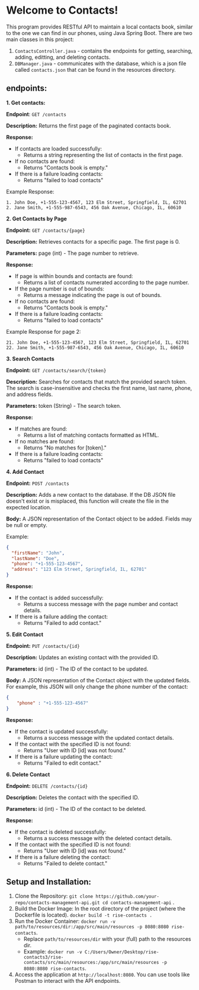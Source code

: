 # Welcome to Contacts!

This program provides RESTful API to maintain a local contacts book, similar to the one we can find in our phones, using Java Spring Boot.
There are two main classes in this project:
1. `ContactsController.java` - contains the endpoints for getting, searching, adding, editting, and deleting contacts.
2. `DBManager.java` - communicates with the database, which is a json file called `contacts.json` that can be found in the resources directory.


## endpoints:

**1. Get contacts:**

  **Endpoint**: `GET /contacts`

  **Description:** Returns the first page of the paginated contacts book.

  **Response:**

  - If contacts are loaded successfully:
      - Returns a string representing the list of contacts in the first page.
  - If no contacts are found:
      - Returns "Contacts book is empty."
  - If there is a failure loading contacts:
      - Returns "failed to load contacts"

  Example Response:

    1. John Doe, +1-555-123-4567, 123 Elm Street, Springfield, IL, 62701
    2. Jane Smith, +1-555-987-6543, 456 Oak Avenue, Chicago, IL, 60610

**2. Get Contacts by Page**

  **Endpoint:** `GET /contacts/{page}`

  **Description:** Retrieves contacts for a specific page. The first page is 0.

  **Parameters:** page (int) - The page number to retrieve.

  **Response:**

  - If page is within bounds and contacts are found:
      - Returns a list of contacts numerated according to the page number.
  - If the page number is out of bounds:
      - Returns a message indicating the page is out of bounds.
  - If no contacts are found:
      - Returns "Contacts book is empty."
  - If there is a failure loading contacts:
      - Returns "failed to load contacts"

  Example Response for page 2:

    21. John Doe, +1-555-123-4567, 123 Elm Street, Springfield, IL, 62701
    22. Jane Smith, +1-555-987-6543, 456 Oak Avenue, Chicago, IL, 60610

**3. Search Contacts**

  **Endpoint:** `GET /contacts/search/{token}`

  **Description:** Searches for contacts that match the provided search token. 
  The search is case-insensitive and checks the first name, last name, phone, and address fields.

  **Parameters:** token (String) - The search token.

  **Response:**

  - If matches are found:
      - Returns a list of matching contacts formatted as HTML.
  - If no matches are found:
      - Returns "No matches for [token]."
  - If there is a failure loading contacts:
      - Returns "failed to load contacts"

**4. Add Contact**

  **Endpoint:** `POST /contacts`

  **Description:** Adds a new contact to the database. If the DB JSON file doesn't exist or is misplaced, this function will create the file in the expected location.

  **Body:** A JSON representation of the Contact object to be added. Fields may be null or empty.
  
  Example:
```json
{
  "firstName": "John",
  "lastName": "Doe",
  "phone": "+1-555-123-4567",
  "address": "123 Elm Street, Springfield, IL, 62701"
}
```
  **Response:**

  - If the contact is added successfully:
      - Returns a success message with the page number and contact details.
  - If there is a failure adding the contact:
      - Returns "Failed to add contact."

**5. Edit Contact**

  **Endpoint:** `PUT /contacts/{id}`

  **Description:** Updates an existing contact with the provided ID.

  **Parameters:** id (int) - The ID of the contact to be updated.
  
  **Body:** A JSON representation of the Contact object with the updated fields.
      For example, this JSON will only change the phone number of the contact:
```json
{
    "phone" : "+1-555-123-4567"
}
```

  **Response:**

  - If the contact is updated successfully:
      - Returns a success message with the updated contact details.
  - If the contact with the specified ID is not found:
      - Returns "User with ID [id] was not found."
  - If there is a failure updating the contact:
      - Returns "Failed to edit contact."

**6. Delete Contact**

  **Endpoint:** `DELETE /contacts/{id}`

  **Description:** Deletes the contact with the specified ID.

  **Parameters:** id (int) - The ID of the contact to be deleted.

  **Response:**

  - If the contact is deleted successfully:
      - Returns a success message with the deleted contact details.
  - If the contact with the specified ID is not found:
      - Returns "User with ID [id] was not found."
  - If there is a failure deleting the contact:
      - Returns "Failed to delete contact."


## Setup and Installation:
1. Clone the Repository: 
`git clone https://github.com/your-repo/contacts-management-api.git
cd contacts-management-api` .
2. Build the Docker Image:
In the root directory of the project (where the Dockerfile is located).
`docker build -t rise-contacts .`
3. Run the Docker Container:
`docker run -v path/to/resources/dir:/app/src/main/resources -p 8080:8080 rise-contacts`.
   - Replace `path/to/resources/dir` with your (full) path to the resources dir.
   - Example: `docker run -v C:/Users/Owner/Desktop/rise-contacts3/rise-contacts/src/main/resources:/app/src/main/resources -p 8080:8080 rise-contacts`.
5. Access the application at `http://localhost:8080`.
You can use tools like Postman to interact with the API endpoints.
